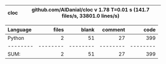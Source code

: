 cloc|github.com/AlDanial/cloc v 1.78  T=0.01 s (141.7 files/s, 33801.0 lines/s)
--- | ---

Language|files|blank|comment|code
:-------|-------:|-------:|-------:|-------:
Python|2|51|27|399
--------|--------|--------|--------|--------
SUM:|2|51|27|399
